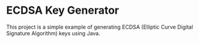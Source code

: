 # ECDSA Key Generator

This project is a simple example of generating ECDSA (Elliptic Curve Digital Signature Algorithm) keys using Java.
